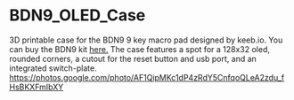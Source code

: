 # BDN9_OLED_Case
3D printable case for the BDN9 9 key macro pad designed by keeb.io. 
You can buy the BDN9 kit [here.](https://keeb.io/collections/frontpage/products/bdn9-3x3-9-key-macropad-rotary-encoder-support)
The case features a spot for a 128x32 oled, rounded corners, a cutout for the reset button and usb port, and an integrated switch-plate. 
<img>
  https://photos.google.com/photo/AF1QipMKc1dP4zRdY5CnfqoQLeA2zdu_fHsBKXFmIbXY 
</img>
